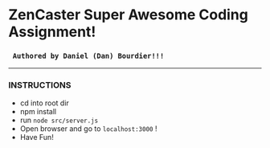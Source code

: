 # ZenCaster Super Awesome Coding Assignment!
  ### ` Authored by Daniel (Dan) Bourdier!!!`

----

### INSTRUCTIONS
* cd into root dir
* npm install
* run ` node src/server.js `
* Open browser and go to `localhost:3000` !
* Have Fun!